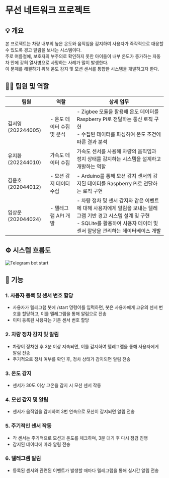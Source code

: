 # 무선 네트워크 프로젝트

## 💡 개요
본 프로젝트는 차량 내부의 높은 온도와 움직임을 감지하여 사용자가 즉각적으로 대응할 수 있도록 경고 알림을 보내는 시스템이다.  
주로 여름철에, 보호자의 부주의로 확인하지 못한 아이들이 내부 온도가 증가하는 자동차 안에 갇혀 열사병으로 사망하는 사례가 많이 발생한다.   
이 문제를 해결하기 위해 온도 감지 및 모션 센서를 통합한 시스템을 개발하고자 한다.

## 👨‍💻 팀원 및 역할

| 팀원 | 역할 | 상세 업무 | 
| --- | --- |  --- |
| 김서영(202244005) | - 온도 데이터 수집 및 분석 |  - Zigbee 모듈을 활용해 온도 데이터를 Raspberry Pi로 전달하는 통신 로직 구현 <br> - 수집된 데이터를 파싱하여 온도 조건에 따른 결과 분석 | 
| 유지환(202244010) | 가속도 데이터 수집 | 가속도 센서를 사용해 차량의 움직임과 정지 상태를 감지하는 시스템을 설계하고 개발하는 역할 | 
| 김윤호(202044012) | - 모션 감지 데이터 수집 | - Arduino를 통해 모션 감지 센서의 감지된 데이터를 Raspberry Pi로 전달하는 로직 구현 | 
| 임상운(202044024) | - 텔레그램 API 개발 | - 차량 정차 및 센서 감지와 같은 이벤트에 대해 사용자에게 알림을 보내는 텔레그램 기반 경고 시스템 설계 및 구현 <br> - SQLite를 활용하여 사용자 데이터 및 센서 할당을 관리하는 데이터베이스 개발 | 

## ⚙️ 시스템 흐름도
![Telegram bot start](https://github.com/user-attachments/assets/84901e00-ec20-4675-b9a5-e15d478ff2a9)


## 📌 기능
### 1. 사용자 등록 및 센서 번호 할당
- 사용자가 텔레그램 봇에 /start 명령어를 입력하면, 봇은 사용자에게 고유의 센서 번호를 할당하고, 이를 텔레그램을 통해 알림으로 전송
- 이미 등록된 사용자는 기존 센서 번호 할당

### 2. 차량 정차 감지 및 알림
- 차량이 정차한 후 3분 이상 지속되면, 이를 감지하여 텔레그램을 통해 사용자에게 알림 전송
- 주기적으로 정차 여부를 확인 후, 정차 상태가 감지되면 알림 전송

### 3. 온도 감지 
- 센서가 30도 이상 고온을 감지 시 모션 센서 작동

### 4. 모션 감지 및 알림
- 센서가 움직임을 감지하여 3번 연속으로 모션이 감지되면 알림 전송

### 5. 주기적인 센서 작동
- 각 센서는 주기적으로 모션과 온도를 체크하며, 3분 대기 후 다시 점검 진행
- 감지된 데이터에 따라 알림 전송

### 6. 텔레그램 알림
- 등록된 센서와 관련된 이벤트가 발생할 때마다 텔레그램을 통해 실시간 알림 전송
